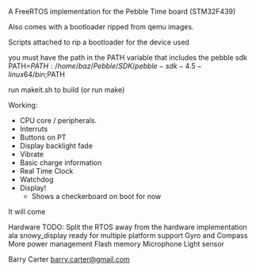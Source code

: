 A FreeRTOS implementation for the Pebble Time board (STM32F439)

Also comes with a bootloader ripped from qemu images.


Scripts attached to rip a bootloader for the device used

you must have the path in the PATH variable that includes the pebble sdk
PATH=$PATH:/home/baz/Pebble/SDK/pebble-sdk-4.5-linux64/bin;$PATH

run makeit.sh to build (or run make)

Working:
* CPU core / peripherals.
* Interruts
* Buttons on PT
* Display backlight fade
* Vibrate
* Basic charge information
* Real Time Clock
* Watchdog
* Display!
  - Shows a checkerboard on boot for now

It will come

Hardware TODO:
Split the RTOS away from the hardware implementation ala snowy_display ready for multiple platform support
Gyro and Compass
More power management
Flash memory
Microphone
Light sensor

Barry Carter
<barry.carter@gmail.com>

